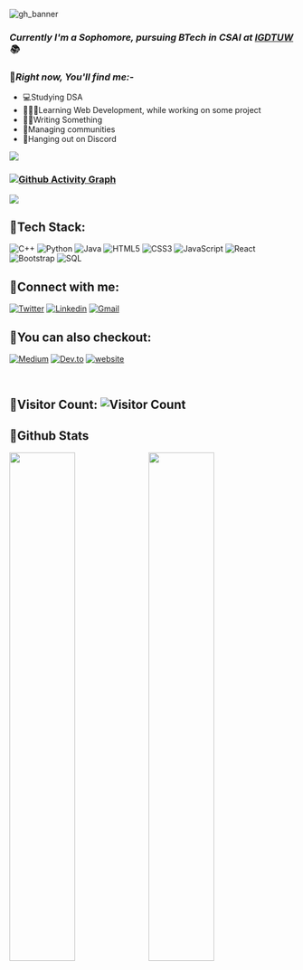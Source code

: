 ![gh_banner](https://user-images.githubusercontent.com/77614377/139137223-a58b3dd9-8d5a-4312-b84e-d00d1004649d.gif)

### *Currently I'm a Sophomore, pursuing BTech in CSAI at [IGDTUW](igdtuw.ac.in) 📚*

### 🔸*Right now, You'll find me:-*

- 💻Studying DSA
- 👩🏻‍💻Learning Web Development, while working on some project
- ✍🏻Writing Something
- 📖Managing communities
- 🤩Hanging out on Discord 

<a href="https://github.com/404"><img src="https://user-images.githubusercontent.com/73097560/115834477-dbab4500-a447-11eb-908a-139a6edaec5c.gif"></a>

### [![Github Activity Graph](https://activity-graph.herokuapp.com/graph?username=queenish001&theme=rogue)](https://git.io/queenish001)
<a href="https://github.com/404"><img src="https://user-images.githubusercontent.com/73097560/115834477-dbab4500-a447-11eb-908a-139a6edaec5c.gif"></a>
</br>

## 🔹**Tech Stack:**
![C++](https://img.shields.io/badge/-C++-00599C?style=flat&logo=c)
![Python](https://img.shields.io/badge/-Python-yellow?style=flat&logo=Python)
![Java](https://img.shields.io/badge/-java-E34A86?style=flat&logo=java)
![HTML5](https://img.shields.io/badge/-HTML5-E34F26?style=flat&logo=html5&logoColor=white)
![CSS3](https://img.shields.io/badge/-CSS3-1572B6?style=flat&logo=css3)
![JavaScript](https://img.shields.io/badge/-JavaScript-black?style=flat&logo=javascript)
![React](https://img.shields.io/badge/-React-black?style=flat&logo=react)
![Bootstrap](https://img.shields.io/badge/-Bootstrap-563D7C?style=flat&logo=bootstrap)
![SQL](https://img.shields.io/badge/-SQL-9cf?style=flat&logo=sql)


## 🔸**Connect with me:**
[![Twitter](https://img.shields.io/badge/-Twitter-blue?style=flat&logo=Twitter&logoColor=white&link=https://twitter.com/nish_kan01)](https://twitter.com/nish_kan01)
[![Linkedin](https://img.shields.io/badge/-Linkedin-blue?style=flat&logo=Linkedin&logoColor=white&link=https://www.linkedin.com/in/nishi-a414541bb/)](https://www.linkedin.com/in/nishi-a414541bb/)
[![Gmail](https://img.shields.io/badge/-Gmail-c14438?style=flat&logo=Gmail&logoColor=white&link=mailto:nish.kan01@gmail.com)](mailto:nish.kan01@gmail.com)

## 🔹**You can also checkout:**
[![Medium](https://img.shields.io/badge/Medium-2648ff?style=flat&logo=medium&logoColor=black&color=white)](https://queenish01.medium.com/)
[![Dev.to](https://img.shields.io/badge/-Nishi-03a57a?style=flat&labelColor=000000&logo=Dev.to&link=https://dev.to/queenish01)](https://dev.to/queenish01)
[![website](https://img.shields.io/badge/Portfolio-2648ff?style=flat&logo=google-chrome)](https://queenish-portfolio.netlify.app/)

</br>

## 🔸Visitor Count: ![Visitor Count](https://profile-counter.glitch.me/{queenish001}/count.svg)

## 🔹**Github Stats**

<div>
  <img width="48%" src="https://github-readme-stats.vercel.app/api?username=queenish001&show_icons=true&theme=radical" />
  <img width="48%" src="https://github-readme-streak-stats.herokuapp.com/?user=queenish001&theme=radical" />
</div>

<!-- <a href="https://github.com/queenish001">
  <img src="https://github-readme-stats.vercel.app/api/top-langs/?username=queenish001&theme=dark&hide_langs_below=1" />
</a> -->
 
